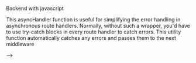 Backend with javascript 


<!-- 
1.Setup database connection using mongoose.connect in db\index.js using async await and in try catch block and export it.
2.then in utils/index.js import dotenv(for importing all env variable at the start of file) and connection from db/index.js and use this with then and catch as it is async await function to run the connection.
3.Then in utils/app.js we imported express, cors, cookieparser ,then defined cors configuration and its origin .Then we defined configuration of json files ,values from urls , and to save images and favicon temporarily if needed in public folder using static. We did all this using app.use(.use is used to setup middlewares and configuration)  
4.then in same file we setup cookie-parser for securely accessing and storing cookies in browsers on which only server can perform crud operations on.


 -->


 <!-- 
 1.Used higher order function in utils/asynchandler.js
 2.Utilit/asynchandler.js -->This asyncHandler function is useful for simplifying the error handling in asynchronous route handlers. Normally, without such a wrapper, you'd have to use try-catch blocks in every route handler to catch errors. This utility function automatically catches any errors and passes them to the next middleware
  -->


<!-- npm packages used:
1.mongoose 
2.express
3.mongoose-aggregate-paginate-v2
4.bcrypt -- for password encryption
5.jsonwebtoken
 -->